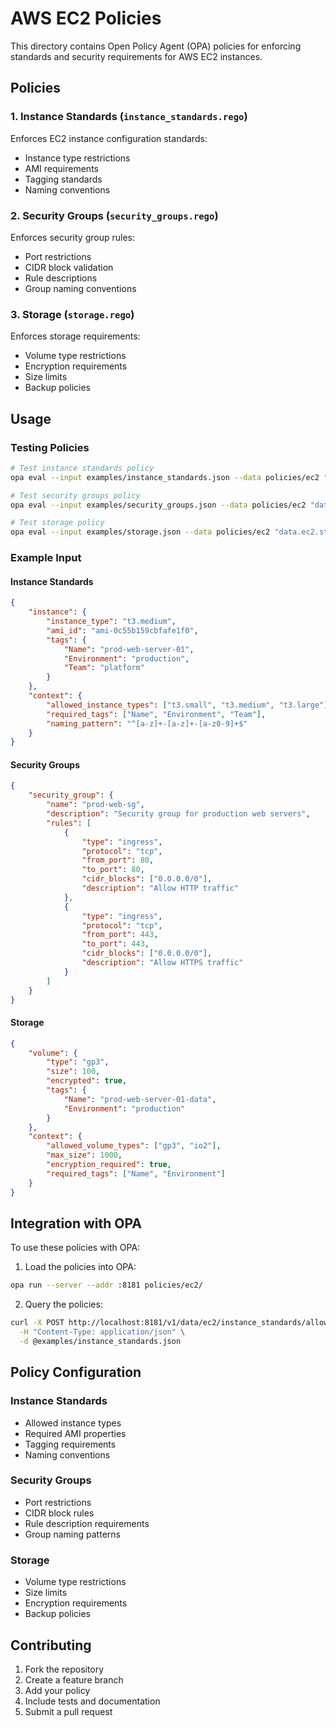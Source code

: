# AWS EC2 Policies

This directory contains Open Policy Agent (OPA) policies for enforcing standards and security requirements for AWS EC2 instances.

## Policies

### 1. Instance Standards (`instance_standards.rego`)
Enforces EC2 instance configuration standards:
- Instance type restrictions
- AMI requirements
- Tagging standards
- Naming conventions

### 2. Security Groups (`security_groups.rego`)
Enforces security group rules:
- Port restrictions
- CIDR block validation
- Rule descriptions
- Group naming conventions

### 3. Storage (`storage.rego`)
Enforces storage requirements:
- Volume type restrictions
- Encryption requirements
- Size limits
- Backup policies

## Usage

### Testing Policies

```bash
# Test instance standards policy
opa eval --input examples/instance_standards.json --data policies/ec2 "data.ec2.instance_standards.allow"

# Test security groups policy
opa eval --input examples/security_groups.json --data policies/ec2 "data.ec2.security_groups.allow"

# Test storage policy
opa eval --input examples/storage.json --data policies/ec2 "data.ec2.storage.allow"
```

### Example Input

#### Instance Standards
```json
{
    "instance": {
        "instance_type": "t3.medium",
        "ami_id": "ami-0c55b159cbfafe1f0",
        "tags": {
            "Name": "prod-web-server-01",
            "Environment": "production",
            "Team": "platform"
        }
    },
    "context": {
        "allowed_instance_types": ["t3.small", "t3.medium", "t3.large"],
        "required_tags": ["Name", "Environment", "Team"],
        "naming_pattern": "^[a-z]+-[a-z]+-[a-z0-9]+$"
    }
}
```

#### Security Groups
```json
{
    "security_group": {
        "name": "prod-web-sg",
        "description": "Security group for production web servers",
        "rules": [
            {
                "type": "ingress",
                "protocol": "tcp",
                "from_port": 80,
                "to_port": 80,
                "cidr_blocks": ["0.0.0.0/0"],
                "description": "Allow HTTP traffic"
            },
            {
                "type": "ingress",
                "protocol": "tcp",
                "from_port": 443,
                "to_port": 443,
                "cidr_blocks": ["0.0.0.0/0"],
                "description": "Allow HTTPS traffic"
            }
        ]
    }
}
```

#### Storage
```json
{
    "volume": {
        "type": "gp3",
        "size": 100,
        "encrypted": true,
        "tags": {
            "Name": "prod-web-server-01-data",
            "Environment": "production"
        }
    },
    "context": {
        "allowed_volume_types": ["gp3", "io2"],
        "max_size": 1000,
        "encryption_required": true,
        "required_tags": ["Name", "Environment"]
    }
}
```

## Integration with OPA

To use these policies with OPA:

1. Load the policies into OPA:
```bash
opa run --server --addr :8181 policies/ec2/
```

2. Query the policies:
```bash
curl -X POST http://localhost:8181/v1/data/ec2/instance_standards/allow \
  -H "Content-Type: application/json" \
  -d @examples/instance_standards.json
```

## Policy Configuration

### Instance Standards
- Allowed instance types
- Required AMI properties
- Tagging requirements
- Naming conventions

### Security Groups
- Port restrictions
- CIDR block rules
- Rule description requirements
- Group naming patterns

### Storage
- Volume type restrictions
- Size limits
- Encryption requirements
- Backup policies

## Contributing

1. Fork the repository
2. Create a feature branch
3. Add your policy
4. Include tests and documentation
5. Submit a pull request 